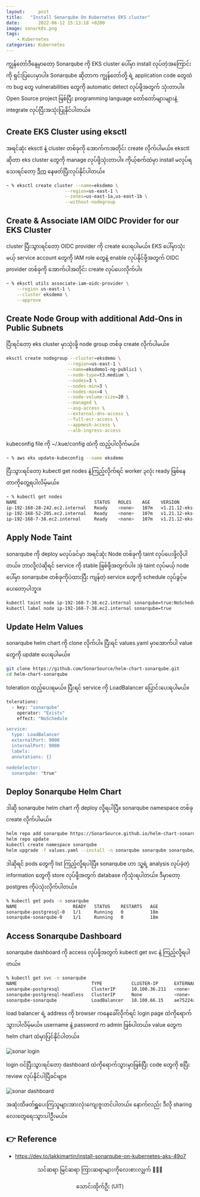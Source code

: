 ```yaml
---
layout:     post
title:   "Install Sonarqube On Kubernetes EKS cluster"
date:       2022-06-12 15:13:18 +0200
image: sonark8s.png
tags:
    - Kubernetes
categories: Kubernetes
---
```


ကျွန်တော်ဒီနေ့မှာတော့ Sonarqube ကို EKS cluster ပေါ်မှာ install လုပ်တဲ့အကြောင်းကို ရှင်းပြပေးမှာပါ။ Sonarqube ဆိုတာက ကျွန်တော်တို့ ရဲ့ application code တွေထဲက bug တွေ vulnerabilities တွေကို automatic detect လုပ်ဖို့အတွက် သုံးတာပါ။ Open Source project ဖြစ်ပြီး programming language တော်တော်များများနဲ့ integrate လုပ်ပြီးအသုံးပြုနိုင်ပါတယ်။

<h2> Create EKS Cluster using eksctl </h2>

အရင်ဆုံး eksctl နဲ့ cluster တစ်ခုကို အောက်ကအတိုင်း create လိုက်ပါမယ်။ eksctl ဆိုတာ eks cluster တွေကို manage လုပ်ဖို့သုံးတာပါ။ ကိုယ့်စက်ထဲမှာ install မလုပ်ရသေးရင်တော့ [ဒီက](https://docs.aws.amazon.com/eks/latest/userguide/eksctl.html) နေဖတ်ပြီးလုပ်နိုင်ပါတယ်။

```bash
~ % eksctl create cluster --name=eksdemo \
                      --region=us-east-1 \
                      --zones=us-east-1a,us-east-1b \
                      --without-nodegroup
```

<h2> Create & Associate IAM OIDC Provider for our EKS Cluster </h2>

cluster ပြီးသွားရင်တော့ OIDC provider ကို create ပေးရပါမယ်။ EKS ပေါ်မှာသုံးမယ့် service account တွေကို IAM role တွေနဲ့ enable လုပ်နိုင်ဖို့အတွက် OIDC provider တစ်ခုကို အောက်ပါအတိုင်း create လုပ်ပေးလိုက်ပါ။

```bash
~ % eksctl utils associate-iam-oidc-provider \
    --region us-east-1 \
    --cluster eksdemo \
    --approve
```

<h2> Create Node Group with additional Add-Ons in Public Subnets </h2>

ပြီးရင်တော့ eks cluster မှာသုံးဖို့ node group တစ်ခု create လိုက်ပါမယ်။

```bash
eksctl create nodegroup --cluster=eksdemo \
                       --region=us-east-1 \
                       --name=eksdemo1-ng-public1 \
                       --node-type=t3.medium \
                       --nodes=3 \
                       --nodes-min=3 \
                       --nodes-max=4 \
                       --node-volume-size=20 \
                       --managed \
                       --asg-access \
                       --external-dns-access \
                       --full-ecr-access \
                       --appmesh-access \
                       --alb-ingress-access
```

kubeconfig file ကို ~/.kue/config ထဲကို ထည့်ပါလိုက်မယ်။

```bash
~ % aws eks update-kubeconfig --name eksdemo
```
ပြီးသွားရင်တော့ kubectl get nodes နဲ့ကြည့်လိုက်ရင် worker ၃လုံး ready ဖြစ်နေတာကိုတွေ့ရပါလိမ့်မယ်။

```bash
~ % kubectl get nodes
NAME                             STATUS   ROLES    AGE    VERSION
ip-192-168-28-242.ec2.internal   Ready    <none>   107m   v1.21.12-eks-5308cf7
ip-192-168-52-205.ec2.internal   Ready    <none>   107m   v1.21.12-eks-5308cf7
ip-192-168-7-38.ec2.internal     Ready    <none>   107m   v1.21.12-eks-5308cf7
```

<h2>Apply Node Taint </h2>

sonarqube ကို deploy မလုပ်ခင်မှာ အရင်ဆုံး Node တစ်ခုကို taint လုပ်ပေးဖို့လိုပါတယ်။ ဘာလို့လဲဆိုရင် service ကို stable ဖြစ်ဖို့အတွက်ပါ။ အဲ့ taint လုပ်မယ့် node ပေါ်မှာ sonarqube တစ်ခုကိုပဲထားပြီး ကျန်တဲ့ service တွေကို schedule လုပ်ခွင့်မပေးတော့ပါဘူး။

```bash
kubectl taint node ip-192-168-7-38.ec2.internal sonarqube=true:NoSchedule
kubectl label node ip-192-168-7-38.ec2.internal sonarqube=true
```
<h2> Update Helm Values </h2>

sonarqube helm chart ကို clone လိုက်ပါ။ ပြီးရင် values.yaml မှာအောက်ပါ value တွေကို update ပေးရပါမယ်။

```bash
git clone https://github.com/SonarSource/helm-chart-sonarqube.git
cd helm-chart-sonarqube
```
toleration ထည့်ပေးရမယ်။ ပြီးရင် service ကို LoadBalancer ပြောင်းပေးရပါမယ်။

```bash
tolerations:
  - key: "sonarqube"
    operator: "Exists"
    effect: "NoSchedule

service:
  type: LoadBalancer
  externalPort: 9000
  internalPort: 9000
  labels:
  annotations: {}

nodeSelector:
  sonarqube: "true"
```
<h2> Deploy Sonarqube Helm Chart </h2>

ဒါဆို sonarqube helm chart ကို deploy လို့ရပါပြီ။ sonarqube namespace တစ်ခု create လိုက်ပါမယ်။

```bash
helm repo add sonarqube https://SonarSource.github.io/helm-chart-sonarqube
helm repo update
kubectl create namespace sonarqube
helm upgrade -f values.yaml --install -n sonarqube sonarqube sonarqube/sonarqube
```

ဒါဆိုရင် pods တွေကို list ကြည့်လို့ရပါပြီ။ sonarqube ဟာ သူ့ရဲ့ analysis လုပ်ခဲ့တဲ့ information တွေကို store လုပ်ဖို့အတွက် database ကိုသုံးရပါတယ်။ ဒီမှာတော့ postgres ကိုပဲသုံးလိုက်ပါတယ်။

```bash
% kubectl get pods -n sonarqube
NAME                     READY   STATUS    RESTARTS   AGE
sonarqube-postgresql-0   1/1     Running   0          18m
sonarqube-sonarqube-0    1/1     Running   0          18m
```

<h2> Access Sonarqube Dashboard </h2>

sonarqube dashboard ကို access လုပ်ဖို့အတွက် kubectl get svc နဲ့ ကြည့်လို့ရပါတယ်။

```bash
% kubectl get svc -n sonarqube
NAME                            TYPE           CLUSTER-IP      EXTERNAL-IP                                                              PORT(S)
sonarqube-postgresql            ClusterIP      10.100.36.211   <none>                                                                   5432/TCP
sonarqube-postgresql-headless   ClusterIP      None            <none>                                                                   5432/TCP
sonarqube-sonarqube             LoadBalancer   10.100.66.15    ae75224a4660543c2895dbe574db5877-225847540.us-east-1.elb.amazonaws.com   80:30506/TCP
```
load balancer ရဲ့ address ကို browser ကနေခေါ်လိုက်ရင် login page ထဲကိုရောက်သွားပါလိမ့်မယ်။ username နဲ့ password က admin ဖြစ်ပါတယ်။ value တွေက helm chart ထဲမှာပြင်နိုင်ပါတယ်။

![sonar login](https://raw.githubusercontent.com/thaunghtike-share/thaunghtike-share.github.io/master/images/sonarlogin.png)

login ဝင်ပြီးသွားရင်တော့ dashboard ထဲကိုရောက်သွားမှာဖြစ်ပြီး code တွေကို စပြီး review လုပ်နိုင်ပါပြီခင်ဗျာ။

![sonar dashboard](https://raw.githubusercontent.com/thaunghtike-share/thaunghtike-share.github.io/master/images/sonardash.png)

အဆုံးထိဖတ်ရှူပေးကြသူများအားလုံးကျေးဇူးတင်ပါတယ်။ နောက်လည်း ဒီလို sharing လေးတွေရေးသွားပါဦးမယ်။

<h2>👉 Reference</h2>

<ul>
    <li><a href="https://dev.to/lakkimartin/install-sonarqube-on-kubernetes-aks-49o7">https://dev.to/lakkimartin/install-sonarqube-on-kubernetes-aks-49o7</a> </li>
</ul>

<p style="text-align:center">
    သင်ဆရာ မြင်ဆရာ ကြားဆရာများကိုလေးစားလျှက် 🙏🙏🙏
</p>
<p style="text-align:center">
   သောင်းထိုက်ဦး (UIT)
</p>


